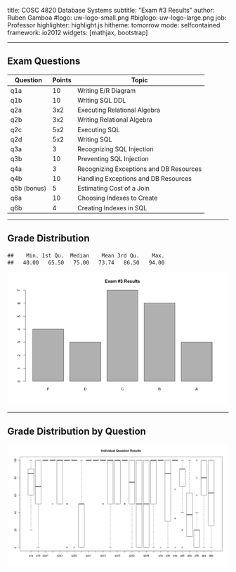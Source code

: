 title:        COSC 4820 Database Systems
subtitle:     "Exam #3 Results"
author:       Ruben Gamboa
#logo:         uw-logo-small.png
#biglogo:      uw-logo-large.png
job:          Professor
highlighter:  highlight.js
hitheme:      tomorrow
mode:         selfcontained
framework:    io2012
widgets:      [mathjax, bootstrap]

---

<style>
.title-slide {
     background-color: #EDE0CF; /* CBE7A5; #EDE0CF; ; #CA9F9D*/
     background-image: url(assets/img/uw-logo-large.png);
     background-repeat: no-repeat;
     background-position: center top;
   }
</style>

## Exam Questions

Question    | Points | Topic
------------|--------|-----------------------------------
q1a         |     10 | Writing E/R Diagram
q1b         |     10 | Writing SQL DDL
q2a         |    3x2 | Executing Relational Algebra
q2b         |    3x2 | Writing Relational Algebra
q2c         |    5x2 | Executing SQL
q2d         |    5x2 | Writing SQL
q3a         |      3 | Recognizing SQL Injection
q3b         |     10 | Preventing SQL Injection
q4a         |      3 | Recognizing Exceptions and DB Resources
q4b         |     10 | Handling Exceptions and DB Resources
q5b (bonus) |      5 | Estimating Cost of a Join
q6a         |     10 | Choosing Indexes to Create
q6b         |      4 | Creating Indexes in SQL

----

## Grade Distribution


```
##    Min. 1st Qu.  Median    Mean 3rd Qu.    Max. 
##   40.00   65.50   75.00   73.74   86.50   94.00
```

![plot of chunk exam3.grades.2016](assets/fig/exam3.grades.2016-1.png) 

---

## Grade Distribution by Question

![plot of chunk exam3.questions.2016](assets/fig/exam3.questions.2016-1.png) 

